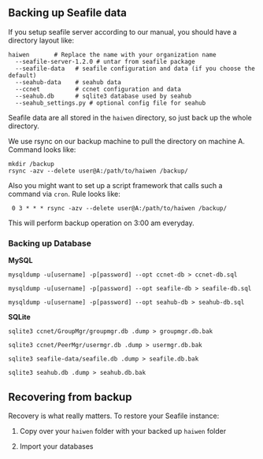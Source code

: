 ## Backing up Seafile data ##

If you setup seafile server according to our manual, you should have a directory layout like:

    haiwen       # Replace the name with your organization name
      --seafile-server-1.2.0 # untar from seafile package
      --seafile-data   # seafile configuration and data (if you choose the default)
      --seahub-data    # seahub data
      --ccnet          # ccnet configuration and data 
      --seahub.db      # sqlite3 database used by seahub
      --seahub_settings.py # optional config file for seahub

Seafile data are all stored in the `haiwen` directory, so just back up the whole directory.

We use rsync on our backup machine to pull the directory on machine A. Command looks like:

    mkdir /backup
    rsync -azv --delete user@A:/path/to/haiwen /backup/

Also you might want to set up a script framework that calls such a command via `cron`. Rule looks like:

     0 3 * * * rsync -azv --delete user@A:/path/to/haiwen /backup/

This will perform backup operation on 3:00 am everyday.     

### Backing up Database ###

**MySQL**

    mysqldump -u[username] -p[password] --opt ccnet-db > ccnet-db.sql

    mysqldump -u[username] -p[password] --opt seafile-db > seafile-db.sql

    mysqldump -u[username] -p[password] --opt seahub-db > seahub-db.sql

**SQLite**

    sqlite3 ccnet/GroupMgr/groupmgr.db .dump > groupmgr.db.bak

    sqlite3 ccnet/PeerMgr/usermgr.db .dump > usermgr.db.bak

    sqlite3 seafile-data/seafile.db .dump > seafile.db.bak
    
    sqlite3 seahub.db .dump > seahub.db.bak

## Recovering from backup ##

Recovery is what really matters. To restore your Seafile instance:

1. Copy over your `haiwen` folder with your backed up `haiwen` folder

2. Import your databases
